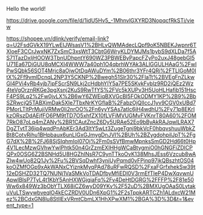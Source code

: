 Hello the world!

https://drive.google.com/file/d/1idU5Hv5_-1MhnvlGXYRD3NopqcfRkSTi/view

https://shopee.vn/dlink/verify/email-link?q=U2FsdGVkX19YLwEIJWsasV1%2BHLvQWMAdecLQpf9oK5NBEKJwpnr6TXloeF3CCrJwxNK7ZxSmC3xsWtT3CbtG6WryKLDYMJMs1bybS9dXLDa7f5AS71TazDxljHOOW3TbnUDhpntY690WZ3PBWEByPapcFZyPo2uxJ48gebGI5U71Ea67DiGUU8qMCXI4WWW7a40ph1O4qbrhWYAk3ALlGGULHAaG%2FwIPwSQbk56SOT4Mrjc8aOjwOtDqAWuDYm%2B06thr3YFr4QRi%2FTLlGoM0ItX%2Ff9vmlDcnqL2NP3Y5CKNP%2Bwegh51Slr30%2FlaTt%2BVEgFnZLkwGI4PVi4yRb4vjb7ipFScrSN9Lkj2cHdbhYIY5a7PE5SKvkFvblz9RD2jQEz2Wz4teVgOrznRKGe3pgXsnj2KuS9RwTfYS%2FVc5kXUPv3H5UoHLHafib151HscF4PS9Lq2%2Fw0jvLX%2B6wY6ZWEiqBXVGcBI5FOkODMY1KP%2B9%2BbSZRwcjQ5TABXjmDak5XIe7TbxNrKYGflaB%2FabzOjQlIccJ1yv9CGV0xUBd7PMorLTltPrMujiVRMw0Ii2nrOO%2Fn6yyYSAs7atIc6jH4wdhU%2Fy71p8EKrIkzORszDdAEjfFO6PM9tTD7O5xhfZX10fLVFiMVUGMvFVKnrT80A60%2FOM7RkO87oLq4mZANy%2BR1CAutZncZ6Dy5URAe52Eo9bByAkRAJqwlLRAX7DgZTvtT36jq4wqdPnAbKEr3Ad3ItY5wLt3ZugeTgnj9bkVcF0hbqvshuuWbkZBt8CotvRihu1BHpbaux6unLIGxGJmygDnJVI%2BUh%2BZygdohpiIJpT%2FgG7dX%2B%2FJ68SjSIqhmIoI07Oj%2Fm0sSVfBmwMpnksSmGD2Hd66t0Hp4V1LecMzwGVhwYwlPhtk50n4GrZzmEXIHHgWCaBtygmiO0hGNGFiZDlCPQPx0OSG6Z2BSNHd5U8HGZhINsR7C9ynTTkoOvK138MhsJEss6Vzcub8wAZIw4wUo82Q1Jy%2Fu%2BVSqDwhf3yniUyPqmd0vFPjnp97jkQBszhtOS04koOZMfOGp9xAkWANxCYiznkMyqPAd78uRFwRQSD%2FxaFGrfxhekSw39t12eDSHZD32TQ7NUNj1VaSMkVoTDADfbyMfiEDI0V3rmEfTIeP4DwXqvwnUApwIBIsP7TyL4t1KbY5AnHXWGjgiaFq%2Fv4DeHtDGRG%2FFFP%2F81e50Ww6x849Wz3bObYTLX68iCZ6wyD09YKv%2F52uD%2BMXUgOAaS0LytakuVuLTSwywbveqlO4kECZRDV0UDn6XpG1%2F2sTppkARTCZh1ALdxcW21Mez%2BCdxGN8lu8StIlExVRmtCbmLX1HhXPwXM1%2BGA%3D%3D&t=1&event_type=1
